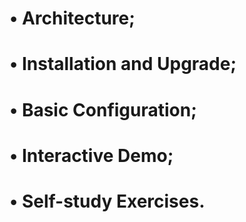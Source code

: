 # • Architecture;
# • Installation and Upgrade;
# • Basic Configuration;
# • Interactive Demo;
# • Self-study Exercises.

